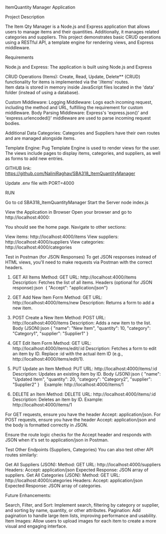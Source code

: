 ItemQuantity Manager Application

Project Description

The Item Qty Manager is a Node.js and Express application that allows users to manage items and their quantities. Additionally, it manages related categories and suppliers. This project demonstrates basic CRUD operations using a RESTful API, a template engine for rendering views, and Express middleware.

Requirements

Node.js and Express: The application is built using Node.js and Express
  
CRUD Operations (Items): 
 Create, Read, Update, Delete** (CRUD) functionality for items is implemented via the '/items' routes.  
 Item data is stored in memory inside JavaScript files located in the 'data' folder (instead of using a database).

 Custom Middleware:
  Logging Middleware: Logs each incoming request, including the method and URL, fulfilling the requirement for custom middleware.
  Body Parsing Middleware: Express's 'express.json()' and 'express.urlencoded()' middleware are used to parse incoming request bodies.

 Additional Data Categories:
  Categories and Suppliers have their own routes and are managed alongside items.

  Template Engine:
  Pug Template Engine is used to render views for the user. The views include pages to display items, categories, and suppliers, as well as forms to add new entries.

 GITHUB link:  https://github.com/NaliniRaghav/SBA318_ItemQuantityManager

 Update .env file with PORT=4000
  
 RUN
  
Go to cd  SBA318_ItemQuantityManager
Start the Server
node index.js

View the Application in Browser
Open your browser and go to http://localhost:4000:

You should see the home page.
Navigate to other sections:

View items: http://localhost:4000/items
View suppliers: http://localhost:4000/suppliers
View categories: http://localhost:4000/categories

Test in Postman (for JSON Responses)
To get JSON responses instead of HTML views, you'll need to make requests via Postman with the correct headers.

1. GET All Items
Method: GET
URL: http://localhost:4000/items
Description: Fetches the list of all items.
Headers (optional for JSON response):json  {  "Accept": "application/json"}

2. GET Add New Item Form
Method: GET
URL: http://localhost:4000/items/new
Description: Returns a form to add a new item.  

3. POST Create a New Item
Method: POST
URL: http://localhost:4000/items
Description: Adds a new item to the list.
Body (JSON):json
{
  "name": "New Item",
  "quantity": 10,
  "category": "Category1",
  "supplier": "Supplier1"
}

4. GET Edit Item Form
Method: GET
URL: http://localhost:4000/items/edit/:id
Description: Fetches a form to edit an item by ID. Replace :id with the actual item ID (e.g., http://localhost:4000/items/edit/1).

5. PUT Update an Item
Method: PUT
URL: http://localhost:4000/items/:id
Description: Updates an existing item by ID.
Body (JSON):json
{
  "name": "Updated Item",
  "quantity": 20,
  "category": "Category2",
  "supplier": "Supplier2"
}
  
Example: http://localhost:4000/items/1

6. DELETE an Item
Method: DELETE
URL: http://localhost:4000/items/:id
Description: Deletes an item by ID.
Example: http://localhost:4000/items/1

 
 
For GET requests, ensure you have the header Accept: application/json.
For POST requests, ensure you have the header Accept: application/json and the body is formatted correctly in JSON.
 

Ensure the route logic checks for the Accept header and responds with JSON when it's set to application/json in Postman.

Test Other Endpoints (Suppliers, Categories)
You can also test other API routes similarly:

Get All Suppliers (JSON):
Method: GET
URL: http://localhost:4000/suppliers
Headers: Accept: application/json
Expected Response: JSON array of suppliers.
Get All Categories (JSON):
Method: GET
URL: http://localhost:4000/categories
Headers: Accept: application/json
Expected Response: JSON array of categories.
 

 Future Enhancements:

Search, Filter, and Sort: Implement search, filtering by category or supplier, and sorting by name, quantity, or other attributes.
Pagination: Add pagination to handle large item lists, improving performance and usability.
Item Images: Allow users to upload images for each item to create a more visual and engaging interface.